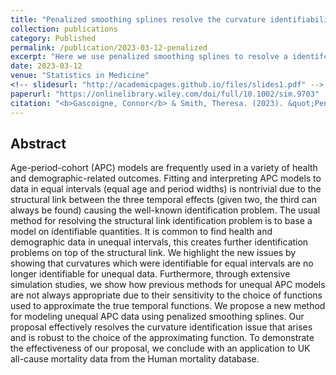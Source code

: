 ```yaml
---
title: "Penalized smoothing splines resolve the curvature identifiability problem in age-period-cohort models with unequal intervals"
collection: publications
category: Published
permalink: /publication/2023-03-12-penalized
excerpt: "Here we use penalized smoothing splines to resolve a identifcation problem that arises in age-period-cohort models when data comes aggregated in non-uniform widths."
date: 2023-03-12
venue: "Statistics in Medicine"
<!-- slidesurl: "http://academicpages.github.io/files/slides1.pdf" -->
paperurl: "https://onlinelibrary.wiley.com/doi/full/10.1002/sim.9703"
citation: "<b>Gascoigne, Connor</b> & Smith, Theresa. (2023). &quot;Penalized smoothing splines resolve the curvature identifiability problem in age-period-cohort models with unequal intervals.&quot; <i>Statistic in Medicine</i>. 42(12)."
---
```


## Abstract

Age-period-cohort (APC) models are frequently used in a variety of health and demographic-related outcomes. Fitting and interpreting APC models to data in equal intervals (equal age and period widths) is nontrivial due to the structural link between the three temporal effects (given two, the third can always be found) causing the well-known identification problem. The usual method for resolving the structural link identification problem is to base a model on identifiable quantities. It is common to find health and demographic data in unequal intervals, this creates further identification problems on top of the structural link. We highlight the new issues by showing that curvatures which were identifiable for equal intervals are no longer identifiable for unequal data. Furthermore, through extensive simulation studies, we show how previous methods for unequal APC models are not always appropriate due to their sensitivity to the choice of functions used to approximate the true temporal functions. We propose a new method for modeling unequal APC data using penalized smoothing splines. Our proposal effectively resolves the curvature identification issue that arises and is robust to the choice of the approximating function. To demonstrate the effectiveness of our proposal, we conclude with an application to UK all-cause mortality data from the Human mortality database.

